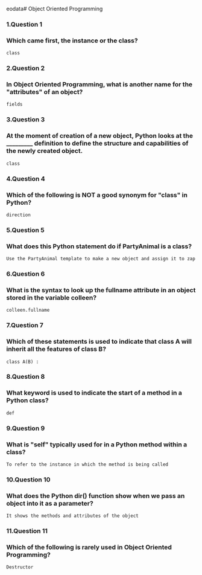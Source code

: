 eodata# Object Oriented Programming

### 1.Question 1 
### Which came first, the instance or the class?

`class`

### 2.Question 2
### In Object Oriented Programming, what is another name for the "attributes" of an object?

`fields`

### 3.Question 3
### At the moment of creation of a new object, Python looks at the _________ definition to define the structure and capabilities of the newly created object.

`class`

### 4.Question 4
### Which of the following is NOT a good synonym for "class" in Python?

`direction`

### 5.Question 5
### What does this Python statement do if PartyAnimal is a class?

`Use the PartyAnimal template to make a new object and assign it to zap`

### 6.Question 6
### What is the syntax to look up the fullname attribute in an object stored in the variable colleen?

`colleen.fullname`

### 7.Question 7
### Which of these statements is used to indicate that class A will inherit all the features of class B?

`class A(B) :`

### 8.Question 8
### What keyword is used to indicate the start of a method in a Python class?

`def`

### 9.Question 9
### What is "self" typically used for in a Python method within a class?

`To refer to the instance in which the method is being called`

### 10.Question 10
### What does the Python dir() function show when we pass an object into it as a parameter?

`It shows the methods and attributes of the object`

### 11.Question 11
### Which of the following is rarely used in Object Oriented Programming?

`Destructor`